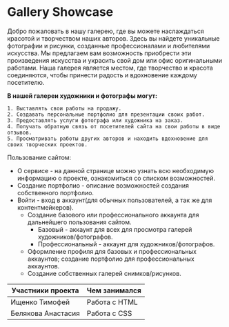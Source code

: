 # **Gallery Showcase**

Добро пожаловать в нашу галерею, где вы можете наслаждаться красотой и творчеством наших авторов. Здесь вы найдете уникальные фотографии и рисунки, созданные профессионалами и любителями искусства. Мы предлагаем вам возможность приобрести эти произведения искусства и украсить свой дом или офис оригинальными работами. Наша галерея является местом, где творчество и красота соединяются, чтобы принести радость и вдохновение каждому посетителю.

**В нашей галереи художники и фотографы могут:**
```
1. Выставлять свои работы на продажу.
2. Создавать персональные портфолио для презентации своих работ.
3. Предоставлять услуги фотографа или художника на заказ.
4. Получать обратную связь от посетителей сайта на свои работы в виде отзывов.
5. Просматривать работы других авторов и находить вдохновение для своих творческих проектов.
```

Пользование сайтом:
- О сервисе - на данной странице можно узнать всю необходимую информацию о проекте, ознакомиться со списком возможностей.
- Создание портфолио - описание возможностей создания собственного портфолио.
- Войти - вход в аккаунт(для обычных пользователей, а так же для контентмейкеров).
  - Создание базового или профессионального аккаунта для дальнейшего пользования сайтом.
    - Базовый - аккаунт для всех для просмотра галерей художников/фотографов.
    - Профессиональный - аккаунт для художников/фотографов.
  - Оформление профиля для базовых и профессиональных аккаунтов; создание портфолио для профессиональных аккаунтов.
  - Создание собственных галерей снимков/рисунков.


| Участники проекта  | Чем занимался |
| ------------------ | ------------- |
| Ищенко Тимофей     | Работа с HTML |
| Белякова Анастасия | Работа с CSS  |
